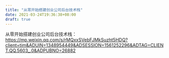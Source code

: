 ```yaml
---
title: "从零开始搭建创业公司后台技术栈"
date: 2021-03-24T19:36:38+08:00
draft: true
---
```


从零开始搭建创业公司后台技术栈：https://mp.weixin.qq.com/s/rMQxxSVebFJMkSuzht5HDQ?client=tim&ADUIN=1348954449&ADSESSION=1561252296&ADTAG=CLIENT.QQ.5603_.0&ADPUBNO=26882

